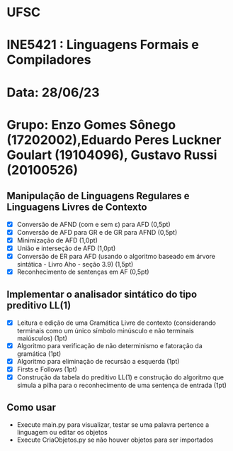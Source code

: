 # UFSC
# INE5421 : Linguagens Formais e Compiladores
# Data: 28/06/23
# Grupo: Enzo Gomes Sônego (17202002),Eduardo Peres Luckner Goulart (19104096), Gustavo Russi (20100526) 	


## Manipulação de Linguagens Regulares e Linguagens Livres de Contexto

 - [x]  Conversão de AFND (com e sem ε) para AFD (0,5pt)
 - [x]  Conversão de AFD para GR e de GR para AFND (0,5pt) 
 - [x]  Minimização de AFD (1,0pt) 
 - [x]  União e interseção de AFD (1,0pt)
 - [x]  Conversão de ER para AFD (usando o algoritmo baseado em árvore sintática - Livro Aho - seção 3.9) (1,5pt)
 - [x]  Reconhecimento de sentenças em AF (0,5pt)
 
 ## Implementar o analisador sintático do tipo preditivo LL(1)
 
 - [x] Leitura e edição de uma Gramática Livre de contexto (considerando terminais como um único símbolo minúsculo e não terminais maiúsculos) (1pt) 
 - [x] Algoritmo para verificação de não determinismo e fatoração da gramática (1pt) 
 - [x] Algoritmo para eliminação de recursão a esquerda (1pt)
 - [x] Firsts e Follows (1pt)
 - [x] Construção da tabela do preditivo LL(1) e construção do algoritmo que simula a pilha para o reconhecimento de uma sentença de entrada (1pt)

 ## Como usar

 - Execute main.py para visualizar, testar se uma palavra pertence a linguagem ou editar os objetos 
 - Execute CriaObjetos.py se não houver objetos para ser importados
